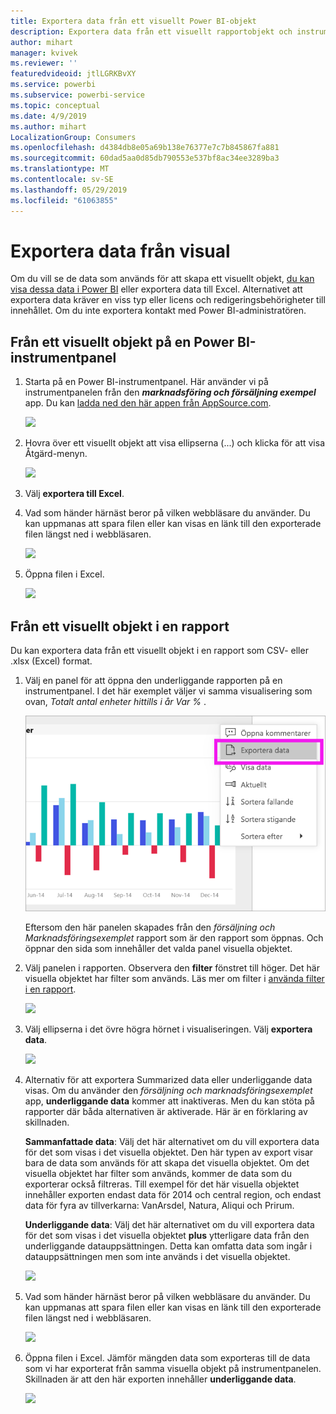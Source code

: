 ```yaml
---
title: Exportera data från ett visuellt Power BI-objekt
description: Exportera data från ett visuellt rapportobjekt och instrumentpanelen för visualisering och visa dem i Excel.
author: mihart
manager: kvivek
ms.reviewer: ''
featuredvideoid: jtlLGRKBvXY
ms.service: powerbi
ms.subservice: powerbi-service
ms.topic: conceptual
ms.date: 4/9/2019
ms.author: mihart
LocalizationGroup: Consumers
ms.openlocfilehash: d4384db8e05a69b138e76377e7c7b845867fa881
ms.sourcegitcommit: 60dad5aa0d85db790553e537bf8ac34ee3289ba3
ms.translationtype: MT
ms.contentlocale: sv-SE
ms.lasthandoff: 05/29/2019
ms.locfileid: "61063855"
---
```

# <a name="export-data-from-visual"></a>Exportera data från visual
Om du vill se de data som används för att skapa ett visuellt objekt, [du kan visa dessa data i Power BI](end-user-show-data.md) eller exportera data till Excel. Alternativet att exportera data kräver en viss typ eller licens och redigeringsbehörigheter till innehållet. Om du inte exportera kontakt med Power BI-administratören. 

## <a name="from-a-visual-on-a-power-bi-dashboard"></a>Från ett visuellt objekt på en Power BI-instrumentpanel

1. Starta på en Power BI-instrumentpanel. Här använder vi på instrumentpanelen från den ***marknadsföring och försäljning exempel*** app. Du kan [ladda ned den här appen från AppSource.com](https://appsource.microsoft.com/en-us/product/power-bi/microsoft-retail-analysis-sample.salesandmarketingsample-preview?flightCodes=e2b06c7a-a438-4d99-9eb6-4324ce87f282).

    ![](media/end-user-export/power-bi-dashboard.png)

2. Hovra över ett visuellt objekt att visa ellipserna (...) och klicka för att visa Åtgärd-menyn.

    ![](media/end-user-export/power-bi-dashboard-export-visual.png)

3. Välj **exportera till Excel**.

4. Vad som händer härnäst beror på vilken webbläsare du använder. Du kan uppmanas att spara filen eller kan visas en länk till den exporterade filen längst ned i webbläsaren. 

    ![](media/end-user-export/power-bi-export-browser.png)

5. Öppna filen i Excel.  

    ![](media/end-user-export/power-bi-excel.png)


## <a name="from-a-visual-in-a-report"></a>Från ett visuellt objekt i en rapport
Du kan exportera data från ett visuellt objekt i en rapport som CSV- eller .xlsx (Excel) format. 

1. Välj en panel för att öppna den underliggande rapporten på en instrumentpanel.  I det här exemplet väljer vi samma visualisering som ovan, *Totalt antal enheter hittills i år Var %* . 

    ![](media/end-user-export/power-bi-export-report.png)

    Eftersom den här panelen skapades från den *försäljning och Marknadsföringsexemplet* rapport som är den rapport som öppnas. Och öppnar den sida som innehåller det valda panel visuella objektet. 

2. Välj panelen i rapporten. Observera den **filter** fönstret till höger. Det här visuella objektet har filter som används. Läs mer om filter i [använda filter i en rapport](end-user-report-filter.md).

    ![](media/end-user-export/power-bi-export-filters.png)


3. Välj ellipserna i det övre högra hörnet i visualiseringen. Välj **exportera data**.

    ![](media/end-user-export/power-bi-export-report2.png)

4. Alternativ för att exportera Summarized data eller underliggande data visas. Om du använder den *försäljning och marknadsföringsexemplet* app, **underliggande data** kommer att inaktiveras. Men du kan stöta på rapporter där båda alternativen är aktiverade. Här är en förklaring av skillnaden.

    **Sammanfattade data**: Välj det här alternativet om du vill exportera data för det som visas i det visuella objektet.  Den här typen av export visar bara de data som används för att skapa det visuella objektet. Om det visuella objektet har filter som används, kommer de data som du exporterar också filtreras. Till exempel för det här visuella objektet innehåller exporten endast data för 2014 och central region, och endast data för fyra av tillverkarna: VanArsdel, Natura, Aliqui och Prirum.
  

    **Underliggande data**: Välj det här alternativet om du vill exportera data för det som visas i det visuella objektet **plus** ytterligare data från den underliggande datauppsättningen.  Detta kan omfatta data som ingår i datauppsättningen men som inte används i det visuella objektet. 

    ![](media/end-user-export/power-bi-export-report3.png)

5. Vad som händer härnäst beror på vilken webbläsare du använder. Du kan uppmanas att spara filen eller kan visas en länk till den exporterade filen längst ned i webbläsaren. 

    ![](media/end-user-export/power-bi-export-edge.png)


7. Öppna filen i Excel. Jämför mängden data som exporteras till de data som vi har exporterat från samma visuella objekt på instrumentpanelen. Skillnaden är att den här exporten innehåller **underliggande data**. 

    ![](media/end-user-export/power-bi-underlying.png)

